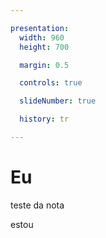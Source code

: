 ```yaml
---

presentation:
  width: 960
  height: 700

  margin: 0.5

  controls: true

  slideNumber: true

  history: tr

---
```


<!-- slide  -->
# Eu
<!-- slide  -->
teste da nota
<!-- slide vertical=true -->
estou
